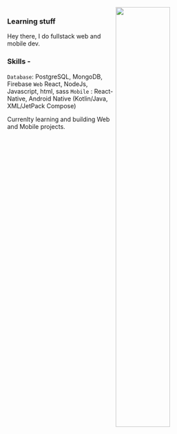 <img align="right" width="50%" src="https://64.media.tumblr.com/a765adbd262b8e5c4ef096d572e1b32e/b72e45f6da1e86e2-1a/s500x750/696c73b7160d432cd8559d7c2bef2cb649f1a6e4.gifv">

### Learning stuff
Hey there, 
I do fullstack web and mobile dev. 

### Skills - 
`Database`: PostgreSQL, MongoDB, Firebase
`Web` React, NodeJs, Javascript, html, sass
`Mobile` : React-Native, Android Native (Kotlin/Java, XML/JetPack Compose)


Currenlty learning and building Web and Mobile projects.

<!--
**Anatame/Anatame** is a ✨ _special_ ✨ repository because its `README.md` (this file) appears on your GitHub profile.

Here are some ideas to get you started:

- 🔭 I’m currently working on ...
- 🌱 I’m currently learning ...
- 👯 I’m looking to collaborate on ...
- 🤔 I’m looking for help with ...
- 💬 Ask me about ...
- 📫 How to reach me: ...
- 😄 Pronouns: ...
- ⚡ Fun fact: ...
-->

